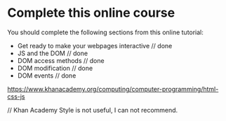 # Complete this online course

You should complete the following sections from this online tutorial:

- Get ready to make your webpages interactive  // done
- JS and the DOM  // done 
- DOM access methods  // done 
- DOM modification // done 
- DOM events // done 

https://www.khanacademy.org/computing/computer-programming/html-css-js


// Khan Academy Style is not useful, I can not recommend. 